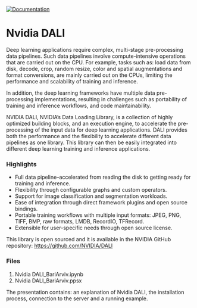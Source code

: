 [![Documentation](https://img.shields.io/badge/Nvidia%20DALI-documentation-brightgreen.svg?longCache=true)](https://docs.nvidia.com/deeplearning/dali/user-guide/docs/index.html)

# Nvidia DALI

Deep learning applications require complex, multi-stage pre-processing data pipelines. Such data pipelines involve compute-intensive operations that are carried out on the CPU. For example, tasks such as: load data from disk, decode, crop, random resize, color and spatial augmentations and format conversions, are mainly carried out on the CPUs, limiting the performance and scalability of training and inference.

In addition, the deep learning frameworks have multiple data pre-processing implementations, resulting in challenges such as portability of training and inference workflows, and code maintainability.

NVIDIA DALI, NVIDIA’s Data Loading Library, is a collection of highly optimized building blocks, and an execution engine, to accelerate the pre-processing of the input data for deep learning applications. DALI provides both the performance and the flexibility to accelerate different data pipelines as one library. This library can then be easily integrated into different deep learning training and inference applications.


### Highlights
- Full data pipeline–accelerated from reading the disk to getting ready for training and inference.
- Flexibility through configurable graphs and custom operators.
- Support for image classification and segmentation workloads.
- Ease of integration through direct framework plugins and open source bindings.
- Portable training workflows with multiple input formats: JPEG, PNG, TIFF, BMP, raw formats, LMDB, RecordIO, TFRecord.
- Extensible for user-specific needs through open source license.

This library is open sourced and it is available in the NVIDIA GitHub repository: https://github.com/NVIDIA/DALI


### Files
1. Nvidia DALI_BariArviv.ipynb
2. Nvidia DALI_BariArviv.ppsx

The presentation contains: an explanation of Nvidia DALI, the installation process, connection to the server and a running example.
